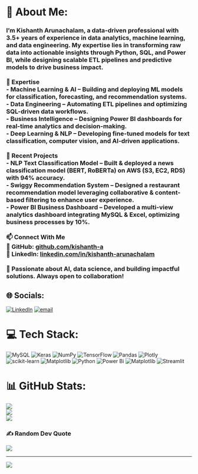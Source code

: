 # 💫 About Me:
### I’m **Kishanth Arunachalam**, a **data-driven professional** with **3.5+ years of experience** in **data analytics, machine learning, and data engineering**. My expertise lies in transforming raw data into actionable insights through **Python, SQL, and Power BI**, while designing scalable **ETL pipelines and predictive models** to drive business impact.  <br><br> **🔹 Expertise**  <br>- **Machine Learning & AI** – Building and deploying ML models for classification, forecasting, and recommendation systems.  <br>- **Data Engineering** – Automating ETL pipelines and optimizing SQL-driven data workflows.  <br>- **Business Intelligence** – Designing Power BI dashboards for real-time analytics and decision-making.  <br>- **Deep Learning & NLP** – Developing fine-tuned models for text classification, computer vision, and AI-driven applications.  <br><br> **🚀 Recent Projects**  <br>- **NLP Text Classification Model** – Built & deployed a news classification model (BERT, RoBERTa) on **AWS (S3, EC2, RDS)** with 94% accuracy.  <br>- **Swiggy Recommendation System** – Designed a restaurant recommendation model leveraging **collaborative & content-based filtering** to enhance user experience.  <br>- **Power BI Business Dashboard** – Developed a **multi-view analytics dashboard** integrating MySQL & Excel, optimizing business processes by **10%**.  <br><br> **📫 Connect With Me**  <br>🔗 GitHub: [github.com/kishanth-a](https://github.com/kishanth-a)  <br>🔗 LinkedIn: [linkedin.com/in/kishanth-arunachalam](https://linkedin.com/in/kishanth-arunachalam)  <br><br>🚀 Passionate about AI, data science, and building impactful solutions. Always open to collaboration!  


## 🌐 Socials:
[![LinkedIn](https://img.shields.io/badge/LinkedIn-%230077B5.svg?logo=linkedin&logoColor=white)](https://linkedin.com/in/https://www.linkedin.com/in/kishanth-arunachalam/) [![email](https://img.shields.io/badge/Email-D14836?logo=gmail&logoColor=white)](mailto:kishanth.kichoo@gmail.com) 

# 💻 Tech Stack:
![MySQL](https://img.shields.io/badge/mysql-4479A1.svg?style=for-the-badge&logo=mysql&logoColor=white) ![Keras](https://img.shields.io/badge/Keras-%23D00000.svg?style=for-the-badge&logo=Keras&logoColor=white) ![NumPy](https://img.shields.io/badge/numpy-%23013243.svg?style=for-the-badge&logo=numpy&logoColor=white) ![TensorFlow](https://img.shields.io/badge/TensorFlow-%23FF6F00.svg?style=for-the-badge&logo=TensorFlow&logoColor=white) ![Pandas](https://img.shields.io/badge/pandas-%23150458.svg?style=for-the-badge&logo=pandas&logoColor=white) ![Plotly](https://img.shields.io/badge/Plotly-%233F4F75.svg?style=for-the-badge&logo=plotly&logoColor=white) ![scikit-learn](https://img.shields.io/badge/scikit--learn-%23F7931E.svg?style=for-the-badge&logo=scikit-learn&logoColor=white) ![Matplotlib](https://img.shields.io/badge/Matplotlib-%23ffffff.svg?style=for-the-badge&logo=Matplotlib&logoColor=black) ![Python](https://img.shields.io/badge/python-3670A0?style=for-the-badge&logo=python&logoColor=ffdd54) ![Power Bi](https://img.shields.io/badge/power_bi-F2C811?style=for-the-badge&logo=powerbi&logoColor=black) ![Matplotlib](https://img.shields.io/badge/Matplotlib-%23ffffff.svg?style=for-the-badge&logo=Matplotlib&logoColor=black) ![Streamlit](https://img.shields.io/badge/Streamlit-%23FE4B4B.svg?style=for-the-badge&logo=streamlit&logoColor=white)
# 📊 GitHub Stats:
![](https://github-readme-stats.vercel.app/api?username=kishanth-a&theme=dark&hide_border=true&include_all_commits=false&count_private=false)<br/>
![](https://nirzak-streak-stats.vercel.app/?user=kishanth-a&theme=dark&hide_border=true)<br/>
![](https://github-readme-stats.vercel.app/api/top-langs/?username=kishanth-a&theme=dark&hide_border=true&include_all_commits=false&count_private=false&layout=compact)

### ✍️ Random Dev Quote
![](https://quotes-github-readme.vercel.app/api?type=horizontal&theme=dark)

---
[![](https://visitcount.itsvg.in/api?id=kishanth-a&icon=0&color=0)](https://visitcount.itsvg.in)

<!-- Proudly created with GPRM ( https://gprm.itsvg.in ) -->
